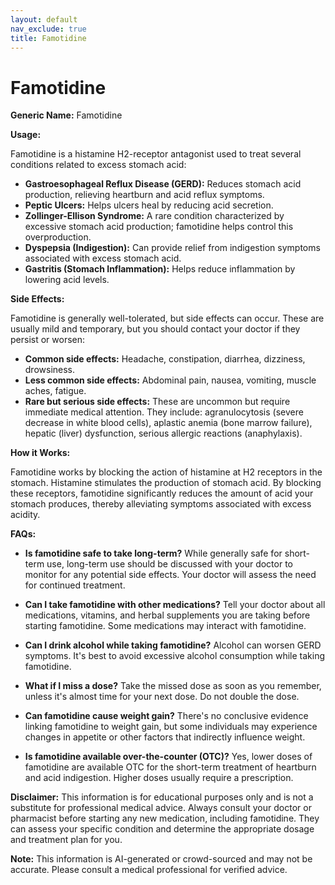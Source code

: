 ```yaml
---
layout: default
nav_exclude: true
title: Famotidine
---
```


# Famotidine

**Generic Name:** Famotidine

**Usage:**

Famotidine is a histamine H2-receptor antagonist used to treat several conditions related to excess stomach acid:

* **Gastroesophageal Reflux Disease (GERD):**  Reduces stomach acid production, relieving heartburn and acid reflux symptoms.
* **Peptic Ulcers:** Helps ulcers heal by reducing acid secretion.
* **Zollinger-Ellison Syndrome:** A rare condition characterized by excessive stomach acid production; famotidine helps control this overproduction.
* **Dyspepsia (Indigestion):** Can provide relief from indigestion symptoms associated with excess stomach acid.
* **Gastritis (Stomach Inflammation):** Helps reduce inflammation by lowering acid levels.


**Side Effects:**

Famotidine is generally well-tolerated, but side effects can occur.  These are usually mild and temporary, but you should contact your doctor if they persist or worsen:

* **Common side effects:** Headache, constipation, diarrhea, dizziness, drowsiness.
* **Less common side effects:**  Abdominal pain, nausea, vomiting, muscle aches, fatigue.
* **Rare but serious side effects:**  These are uncommon but require immediate medical attention. They include:  agranulocytosis (severe decrease in white blood cells), aplastic anemia (bone marrow failure), hepatic (liver) dysfunction, serious allergic reactions (anaphylaxis).


**How it Works:**

Famotidine works by blocking the action of histamine at H2 receptors in the stomach. Histamine stimulates the production of stomach acid. By blocking these receptors, famotidine significantly reduces the amount of acid your stomach produces, thereby alleviating symptoms associated with excess acidity.


**FAQs:**

* **Is famotidine safe to take long-term?**  While generally safe for short-term use, long-term use should be discussed with your doctor to monitor for any potential side effects.  Your doctor will assess the need for continued treatment.

* **Can I take famotidine with other medications?**  Tell your doctor about all medications, vitamins, and herbal supplements you are taking before starting famotidine.  Some medications may interact with famotidine.

* **Can I drink alcohol while taking famotidine?** Alcohol can worsen GERD symptoms.  It's best to avoid excessive alcohol consumption while taking famotidine.

* **What if I miss a dose?** Take the missed dose as soon as you remember, unless it's almost time for your next dose.  Do not double the dose.

* **Can famotidine cause weight gain?**  There's no conclusive evidence linking famotidine to weight gain, but some individuals may experience changes in appetite or other factors that indirectly influence weight.

* **Is famotidine available over-the-counter (OTC)?** Yes, lower doses of famotidine are available OTC for the short-term treatment of heartburn and acid indigestion.  Higher doses usually require a prescription.

**Disclaimer:** This information is for educational purposes only and is not a substitute for professional medical advice. Always consult your doctor or pharmacist before starting any new medication, including famotidine.  They can assess your specific condition and determine the appropriate dosage and treatment plan for you.


**Note:** This information is AI-generated or crowd-sourced and may not be accurate. Please consult a medical professional for verified advice.